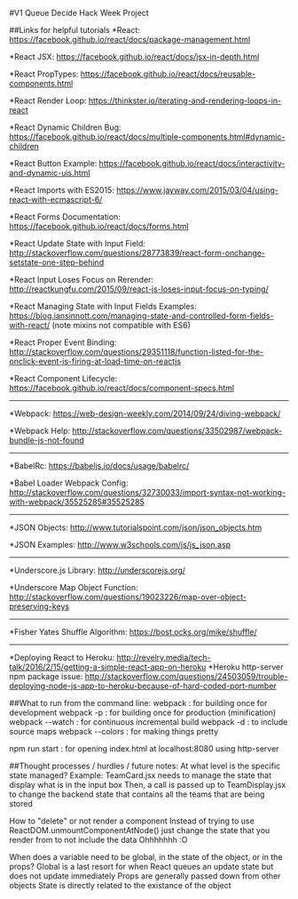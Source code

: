 #V1 Queue Decide Hack Week Project

##Links for helpful tutorials
*React: https://facebook.github.io/react/docs/package-management.html

*React JSX: https://facebook.github.io/react/docs/jsx-in-depth.html

*React PropTypes: https://facebook.github.io/react/docs/reusable-components.html

*React Render Loop: https://thinkster.io/iterating-and-rendering-loops-in-react

*React Dynamic Children Bug: https://facebook.github.io/react/docs/multiple-components.html#dynamic-children

*React Button Example: https://facebook.github.io/react/docs/interactivity-and-dynamic-uis.html

*React Imports with ES2015: https://www.jayway.com/2015/03/04/using-react-with-ecmascript-6/

*React Forms Documentation: https://facebook.github.io/react/docs/forms.html

*React Update State with Input Field: http://stackoverflow.com/questions/28773839/react-form-onchange-setstate-one-step-behind

*React Input Loses Focus on Rerender: http://reactkungfu.com/2015/09/react-js-loses-input-focus-on-typing/

*React Managing State with Input Fields Examples: https://blog.iansinnott.com/managing-state-and-controlled-form-fields-with-react/ (note mixins not compatible with ES6)

*React Proper Event Binding: http://stackoverflow.com/questions/29351118/function-listed-for-the-onclick-event-is-firing-at-load-time-on-reactjs

*React Component Lifecycle: https://facebook.github.io/react/docs/component-specs.html

---

*Webpack: https://web-design-weekly.com/2014/09/24/diving-webpack/

*Webpack Help: http://stackoverflow.com/questions/33502987/webpack-bundle-js-not-found

---

*BabelRc: https://babeljs.io/docs/usage/babelrc/

*Babel Loader Webpack Config: http://stackoverflow.com/questions/32730033/import-syntax-not-working-with-webpack/35525285#35525285

---

*JSON Objects: http://www.tutorialspoint.com/json/json_objects.htm

*JSON Examples: http://www.w3schools.com/js/js_json.asp

---

*Underscore.js Library: http://underscorejs.org/

*Underscore Map Object Function: http://stackoverflow.com/questions/19023226/map-over-object-preserving-keys

---

*Fisher Yates Shuffle Algorithm: https://bost.ocks.org/mike/shuffle/

---

*Deploying React to Heroku: http://revelry.media/tech-talk/2016/2/15/getting-a-simple-react-app-on-heroku
*Heroku http-server npm package issue: http://stackoverflow.com/questions/24503059/trouble-deploying-node-js-app-to-heroku-because-of-hard-coded-port-number

##What to run from the command line:
webpack : for building once for development
webpack -p : for building once for production (minification)
webpack --watch : for continuous incremental build
webpack -d : to include source maps
webpack --colors : for making things pretty

npm run start : for opening index.html at localhost:8080 using http-server

##Thought processes / hurdles / future notes:
At what level is the specific state managed?
Example: TeamCard.jsx needs to manage the state that display what is in the input box
Then, a call is passed up to TeamDisplay.jsx to change the backend state that contains all the teams that are being stored

How to "delete" or not render a component
Instead of trying to use ReactDOM.unmountComponentAtNode() just change the state that you render from to not include the data
Ohhhhhhh :O

When does a variable need to be global, in the state of the object, or in the props?
Global is a last resort for when React queues an update state but does not update immediately
Props are generally passed down from other objects
State is directly related to the existance of the object

